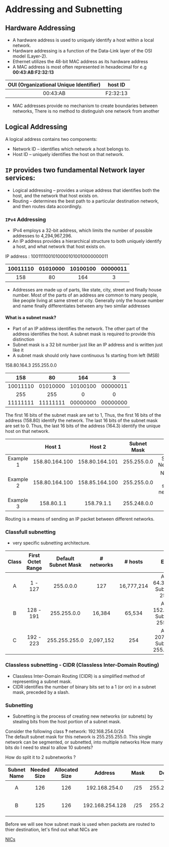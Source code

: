 Addressing and Subnetting
===

Hardware Addressing
---

* A hardware address is used to uniquely identify a host within a local network.
* Hardware addressing is a function of the Data-Link layer of the OSI model (Layer-2).
* Ethernet utilizes the 48-bit MAC address as its hardware address
* A MAC address is most often represented in hexadecimal for e.g **00:43:AB:F2:32:13**

| OUI (Organizational Unique Identifier) |  host ID |
|:--------------------------------------:|:--------:|
|                00:43:AB                | F2:32:13 |

* MAC addresses provide no mechanism to create boundaries between networks, There is no method to distinguish one network from another

Logical Addressing
---

A logical address contains two components:

* Network ID – identifies which network a host belongs to.
* Host ID – uniquely identifies the host on that network.

`IP` provides two fundamental Network layer services:
---

* Logical addressing – provides a unique address that identifies both the host, and the network that host exists on.
* Routing – determines the best path to a particular destination network, and then routes data accordingly.

### `IPv4` Addressing
* IPv4 employs a 32-bit address, which limits the number of possible addresses to 4,294,967,296.
* An IP address provides a hierarchical structure to both uniquely identify a host, and what network that host exists on.

IP address : 10011110010100001010010000000011

| 10011110 | 01010000 | 10100100 | 00000011 |
|:--------:|:--------:|:--------:|:--------:|
|    158   |    80    |    164   |     3    |

* Addresses are made up of parts, like state, city, street and finally house number. Most of the parts of an address are common to many people, like people living at same street or city. Generally only the house number and name finally differentiates between any two similar addresses

#### What is a subnet mask?
* Part of an IP address identifies the network. The other part of the address identifies the host. A subnet mask is required to provide this distinction
* Subnet mask is a 32 bit number just like an IP address and is written just like it
* A subnet mask should only have continuous 1s starting from left (MSB)

158.80.164.3 255.255.0.0

|    158   |    80    |    164   |     3    |
|:--------:|:--------:|:--------:|:--------:|
| 10011110 | 01010000 | 10100100 | 00000011 |
|    255   |    255   |     0    |     0    |
| 11111111 | 11111111 | 00000000 | 00000000 |


The first 16 bits of the subnet mask are set to 1, Thus, the first 16 bits of the address (158.80) identify the network. 
The last 16 bits of the subnet mask are set to 0. Thus, the last 16 bits of the address (164.3) identify the unique host on that network.

|           |     Host 1     |     Host 2     | Subnet Mask |                         |
|:---------:|:--------------:|:--------------:|:-----------:|:-----------------------:|
| Example 1 | 158.80.164.100 | 158.80.164.101 | 255.255.0.0 |       Same Network      |
| Example 2 | 158.80.164.100 | 158.85.164.100 | 255.255.0.0 | Not on the same network |
| Example 3 |   158.80.1.1   |   158.79.1.1   | 255.248.0.0 |            ?            |


Routing is a means of sending an IP packet between different networks.

### Classfull subnetting
* very specific subnetting architecture.

| Class | First Octet Range | Default Subnet Mask | # networks |   # hosts  |                      Example                     |
|:-----:|:-----------------:|:-------------------:|:----------:|:----------:|:------------------------------------------------:|
|   A   |      1 - 127      |      255.0.0.0      |     127    | 16,777,214 |   Address: 64.32.254.100 Subnet Mask: 255.0.0.0  |
|   B   |     128 - 191     |     255.255.0.0     |   16,384   |   65,534   |  Address: 152.41.12.195 Subnet Mask: 255.255.0.0 |
|   C   |     192 - 223     |    255.255.255.0    |  2,097,152 |     254    | Address: 207.79.233.6 Subnet Mask: 255.255.255.0 |

### Classless subnetting - CIDR (Classless Inter-Domain Routing)
* Classless Inter-Domain Routing (CIDR) is a simplified method of representing a subnet mask. 
* CIDR identifies the number of binary bits set to a 1 (or on) in a subnet mask, preceded by a slash.

### Subnetting 
* Subnetting is the process of creating new networks (or subnets) by stealing bits from the host portion of a subnet mask.

Consider the following class **?** network: 192.168.254.0/24  
The default subnet mask for this network is 255.255.255.0. This single network can be segmented, or subnetted, into multiple networks
How many bits do I need to steal to allow 10 subnets? 

How do split it to 2 subnetworks ?  

| Subnet Name | Needed Size | Allocated Size | Address | Mask | Dec Mask | Assignable Range | Broadcast |
|:-----------:|:-----------:|:--------------:|:-------:|:----:|:--------:|:----------------:|:---------:|
| A | 126 | 126 | 192.168.254.0 | /25 | 255.255.255.128 | 192.168.254.1 - 192.168.254.126 | 192.168.254.127 |
| B | 125 | 126 | 192.168.254.128 | /25 | 255.255.255.128 | 192.168.254.129 - 192.168.254.254 | 192.168.254.255 |


Before we will see how subnet mask is used when packets are routed to thier destination, let's find out what NICs are

[NICs](../02-nic/README.md)


